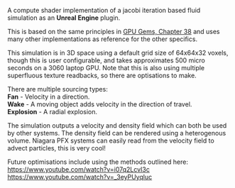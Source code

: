 A compute shader implementation of a jacobi iteration based fluid simulation as an **Unreal Engine** plugin. 

This is based on the same principles in [GPU Gems, Chapter 38](https://developer.nvidia.com/gpugems/gpugems/part-vi-beyond-triangles/chapter-38-fast-fluid-dynamics-simulation-gpu) and uses many other implementations as reference for the other specifics.

This simulation is in 3D space using a default grid size of 64x64x32 voxels, though this is user configurable, and takes approximates 500 micro seconds on a 3060 laptop GPU. Note that this is also using multiple superfluous texture readbacks, so there are optisations to make.

There are multiple sourcing types:  
**Fan** - Velocity in a direction.  
**Wake** - A moving object adds velocity in the direction of travel.  
**Explosion** - A radial explosion.  

The simulation outputs a velocity and density field which can both be used by other systems. 
The density field can be rendered using a heterogenous volume.
Niagara PFX systems can easily read from the velocity field to advect particles, this is very cool!

Future optimisations include using the methods outlined here:  
https://www.youtube.com/watch?v=i07q2LcvI3c  
https://www.youtube.com/watch?v=_3eyPUyqluc  

